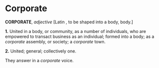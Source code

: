 # Corporate

**CORPORATE**, _adjective_ \[Latin , to be shaped into a body, body.\]

**1.** United in a body, or community, as a number of individuals, who are empowered to transact business as an individual; formed into a body; as a _corporate_ assembly, or society; a _corporate_ town.

**2.** United; general; collectively one.

They answer in a _corporate_ voice.